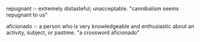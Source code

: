 repugnant :- extremely distasteful; unacceptable.
"cannibalism seems repugnant to us"

aficionado :-
a person who is very knowledgeable and enthusiastic about an activity, subject, or pastime.
"a crossword aficionado"
